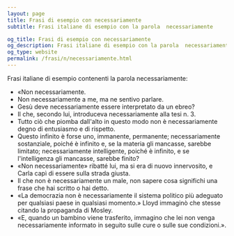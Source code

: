 ```yaml
---
layout: page
title: Frasi di esempio con necessariamente 
subtitle: Frasi italiane di esempio con la parola  necessariamente

og_title: Frasi di esempio con necessariamente 
og_description: Frasi italiane di esempio con la parola  necessariamente
og_type: website
permalink: /frasi/n/necessariamente.html
---
```


Frasi italiane di esempio contenenti la parola necessariamente:


- «Non necessariamente.
- Non necessariamente a me, ma ne sentivo parlare.
- Gesù deve necessariamente essere interpretato da un ebreo?
- Il che, secondo lui, introduceva necessariamente alla tesi n. 3.
- Tutto ciò che piomba dall'alto in questo modo non è necessariamente degno di entusiasmo e di rispetto.
- Questo infinito è forse uno, immanente, permanente; necessariamente sostanziale, poiché è infinito e, se la materia gli mancasse, sarebbe limitato; necessariamente intelligente, poiché è infinito, e se l'intelligenza gli mancasse, sarebbe finito?
- «Non necessariamente» ribatté lui, ma si era di nuovo innervosito, e Carla capì di essere sulla strada giusta.
- Il che non è necessariamente un male, non sapere cosa significhi una frase che hai scritto o hai detto.
- «La democrazia non è necessariamente il sistema politico più adeguato per qualsiasi paese in qualsiasi momento.» Lloyd immaginò che stesse citando la propaganda di Mosley.
- «E, quando un bambino viene trasferito, immagino che lei non venga necessariamente informato in seguito sulle cure o sulle sue condizioni.».
